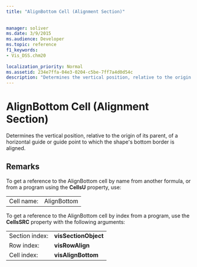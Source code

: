 ```yaml
---
title: "AlignBottom Cell (Alignment Section)"
 
 
manager: soliver
ms.date: 3/9/2015
ms.audience: Developer
ms.topic: reference
f1_keywords:
- Vis_DSS.chm20
 
localization_priority: Normal
ms.assetid: 234e7ffa-04e3-0204-c5be-7ff7a4d0d54c
description: "Determines the vertical position, relative to the origin of its parent, of a horizontal guide or guide point to which the shape's bottom border is aligned."
---
```


# AlignBottom Cell (Alignment Section)

Determines the vertical position, relative to the origin of its parent, of a horizontal guide or guide point to which the shape's bottom border is aligned.
  
## Remarks

To get a reference to the AlignBottom cell by name from another formula, or from a program using the **CellsU** property, use: 
  
|||
|:-----|:-----|
| Cell name:  <br/> | AlignBottom  <br/> |
   
To get a reference to the AlignBottom cell by index from a program, use the **CellsSRC** property with the following arguments: 
  
|||
|:-----|:-----|
| Section index:  <br/> |**visSectionObject** <br/> |
| Row index:  <br/> |**visRowAlign** <br/> |
| Cell index:  <br/> |**visAlignBottom** <br/> |
   

